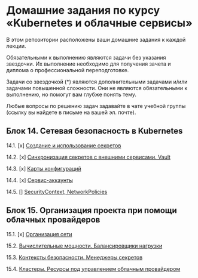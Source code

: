 # Домашние задания по курсу «Kubernetes и облачные сервисы»

В этом репозитории расположены ваши домашние задания к каждой лекции. 

Обязательными к выполнению являются задачи без указания звездочки. Их выполнение необходимо для получения зачета и диплома о профессиональной переподготовке.

Задачи со звездочкой (*) являются дополнительными задачами и/или задачами повышенной сложности. Они не являются обязательными к выполнению, но помогут вам глубже понять тему.

Любые вопросы по решению задач задавайте в чате учебной группы (ссылку вы найдете в письме на вашей эл. почте).

## Блок 14. Сетевая безопасность в Kubernetes

14.1. [x] [Создание и использование секретов](14.1.md)

14.2. [x] [Синхронизация секретов с внешними сервисами. Vault](14.2.md)

14.3. [x] [Карты конфигураций](14.3.md)

14.4. [x] [Сервис-аккаунты](14.4.md)

14.5. [] [SecurityContext, NetworkPolicies](14.5.md)


## Блок 15. Организация проекта при помощи облачных провайдеров

15.1. [x] [Организация сети](https://github.com/netology-code/clokub-homeworks/blob/main/15.1.md)

15.2. [Вычислительные мощности. Балансировщики нагрузки](https://github.com/netology-code/clokub-homeworks/blob/main/15.2.md)

15.3. [Контексты безопасности. Менеджеры секретов](https://github.com/netology-code/clokub-homeworks/blob/main/15.3.md)

15.4. [Кластеры. Ресурсы под управлением облачным провайдером](https://github.com/netology-code/clokub-homeworks/blob/main/15.4.md)
